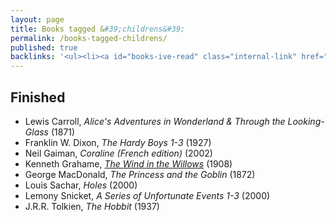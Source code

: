 ```yaml
---
layout: page
title: Books tagged &#39;childrens&#39;
permalink: /books-tagged-childrens/
published: true
backlinks: '<ul><li><a id="books-ive-read" class="internal-link" href="/books-ive-read/">Books I&#39;ve read</a></li></ul>'
---
```




## Finished 
* Lewis Carroll, _Alice's Adventures in Wonderland & Through the Looking-Glass_ (1871) 
* Franklin W. Dixon, _The Hardy Boys 1-3_ (1927) 
* Neil Gaiman, _Coraline (French edition)_ (2002) 
* Kenneth Grahame, _<a id="grahame-wind-in-the-willows" class="internal-link" href="/grahame-wind-in-the-willows/">The Wind in the Willows</a>_ (1908) 
* George MacDonald, _The Princess and the Goblin_ (1872) 
* Louis Sachar, _Holes_ (2000) 
* Lemony Snicket, _A Series of Unfortunate Events 1-3_ (2000) 
* J.R.R. Tolkien, _The Hobbit_ (1937) 
